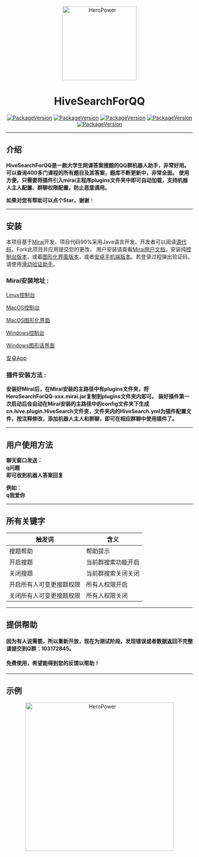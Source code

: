 <div align="center">
    <img src="https://www.hive-net.cn/Assets/SiteGlobal/Hive_blank.png" width="200" alt="HeroPower"/>
    <h1>HiveSearchForQQ</h1>



[![PackageVersion](https://img.shields.io/badge/code-Github-red)](https://github.com/Raptor-wxw/HiveSearchForQQ)
[![PackageVersion](https://img.shields.io/badge/java-11-orange)](https://www.oracle.com/java/technologies/downloads/#java11)
[![PackageVersion](https://img.shields.io/badge/mirai-2.10.1-blue)](https://github.com/mamoe/mirai)
[![PackageVersion](https://img.shields.io/badge/suggestion-issue-blue)](https://github.com/Raptor-wxw/HiveSearchForQQ/issues)
[![PackageVersion](https://img.shields.io/badge/download-release-blue)](https://github.com/Raptor-wxw/HiveSearchForQQ/releases)
</div>

----

## 介绍

**HiveSearchForQQ是一款大学生网课答案搜题的QQ群机器人助手，非常好用。可以查询400多门课程的所有题目及其答案，题库不断更新中，非常全面。**
**使用方便，只需要将插件引入mirai主程序plugins文件夹中即可自动加载，支持机器人主人配置、群聊权限配置，防止恶意调用。**

**如果对您有帮助可以点个Star，谢谢**！

****

## 安装

本项目基于[Mirai](https://github.com/mamoe/mirai)开发，项目代码90%采用Java语言开发。开发者可以阅读[源代码](https://github.com/Raptor-wxw/HiveSearchForQQ/tree/master/src/main/java/app/hive)，Fork此项目并应用提交您的更改。
用户安装请查看[Mirai用户文档](https://github.com/mamoe/mirai/blob/dev/docs/UserManual.md)，安装纯[控制台版本](https://github.com/mamoe/mirai/blob/dev/docs/ConsoleTerminal.md)，或着[图形化界面版本](https://github.com/sonder-joker/mirai-compose/releases)，或者[安卓手机端版本](https://github.com/mzdluo123/MiraiAndroid)。若登录过程弹出验证码，请使用[滑动验证助手](https://github.com/mzdluo123/TxCaptchaHelper)。

### Mirai安装地址 :

[Linux控制台](https://github.com/iTXTech/mcl-installer/releases/download/v1.0.7/mcl-installer-1.0.7-linux-amd64-musl)

[MacOS控制台](https://github.com/iTXTech/mcl-installer/releases/download/v1.0.7/mcl-installer-1.0.7-macos-amd64)

[MacOS图形化界面](https://github.com/sonder-joker/mirai-compose/releases/download/v1.1.5/mirai-compose-1.1.5.dmg)

[Windows控制台](https://github.com/iTXTech/mcl-installer/releases/download/v1.0.7/mcl-installer-1.0.7-windows-x86.exe)

[Windows图形话界面](https://github.com/sonder-joker/mirai-compose/releases/download/v1.1.5/mirai-compose-1.1.5.msi)

[安卓App](https://github.com/mzdluo123/MiraiAndroid/releases)

### 插件安装方法 :

**安装好Mirai后，在Mirai安装的主路径中有plugins文件夹，将HeroSearchForQQ-xxx.mirai.jar复制到plugins文件夹内即可。**
**装好插件第一次启动后会自动在Mirai安装的主路径中的config文件夹下生成cn.hive.plugin.HiveSearch文件夹，文件夹内的HiveSearch.yml为插件配置文件，按注释修改，添加机器人主人和群聊，即可在相应群聊中使用插件了。**

****

## 用户使用方法

**聊天窗口发送：**<br>
**q问题**<br>
**即可收到机器人答案回复**

**例如：**<br>
**q我爱你**

****

## 所有关键字

| 触发词                   | 含义               |
| ------------------------ | ------------------ |
| 搜题帮助                 | 帮助提示           |
| 开启搜题                 | 当前群搜索功能开启 |
| 关闭搜题                 | 当前群搜索关闭关闭 |
| 开启所有人可变更搜题权限 | 所有人权限开启     |
| 关闭所有人可变更搜题权限 | 所有人权限关闭     |

****

## 提供帮助

#### 因为有人说需要，所以重新开放，现在为测试阶段，发现错误或者数据返回不完整请提交到Q群：103172845。

#### 免费使用，希望能得到您的反馈以帮助！

****

## 示例

<div align="center">
    <img src="https://s2.loli.net/2022/07/27/AmDYyfjoVIr3Pw2.jpg" width="400" alt="HeroPower" />
</div>


